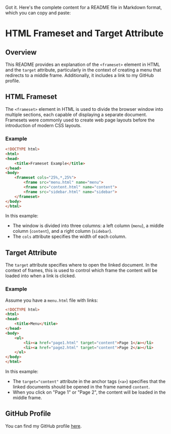 Got it. Here's the complete content for a README file in Markdown format, which you can copy and paste:

# HTML Frameset and Target Attribute

## Overview

This README provides an explanation of the `<frameset>` element in HTML and the `target` attribute, particularly in the context of creating a menu that redirects to a middle frame. Additionally, it includes a link to my GitHub profile.

## HTML Frameset

The `<frameset>` element in HTML is used to divide the browser window into multiple sections, each capable of displaying a separate document. Framesets were commonly used to create web page layouts before the introduction of modern CSS layouts.

### Example

```html
<!DOCTYPE html>
<html>
<head>
    <title>Frameset Example</title>
</head>
<body>
    <frameset cols="25%,*,25%">
        <frame src="menu.html" name="menu">
        <frame src="content.html" name="content">
        <frame src="sidebar.html" name="sidebar">
    </frameset>
</body>
</html>
```

In this example:
- The window is divided into three columns: a left column (`menu`), a middle column (`content`), and a right column (`sidebar`).
- The `cols` attribute specifies the width of each column.

## Target Attribute

The `target` attribute specifies where to open the linked document. In the context of frames, this is used to control which frame the content will be loaded into when a link is clicked.

### Example

Assume you have a `menu.html` file with links:

```html
<!DOCTYPE html>
<html>
<head>
    <title>Menu</title>
</head>
<body>
    <ul>
        <li><a href="page1.html" target="content">Page 1</a></li>
        <li><a href="page2.html" target="content">Page 2</a></li>
    </ul>
</body>
</html>
```

In this example:
- The `target="content"` attribute in the anchor tags (`<a>`) specifies that the linked documents should be opened in the frame named `content`.
- When you click on "Page 1" or "Page 2", the content will be loaded in the middle frame.

## GitHub Profile

You can find my GitHub profile [here](https://github.com/soumyaexe).
